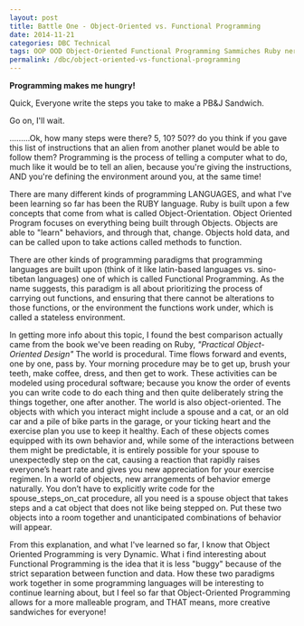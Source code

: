 ```yaml
---
layout: post
title: Battle One - Object-Oriented vs. Functional Programming
date: 2014-11-21
categories: DBC Technical
tags: OOP OOD Object-Oriented Functional Programming Sammiches Ruby nerdlife gititgurl #DBCConcepts
permalink: /dbc/object-oriented-vs-functional-programming
---
```


**Programming makes me hungry!**

Quick, Everyone write the steps you take to make a PB&J Sandwich.

Go on, I'll wait.
<!-- PICTURE HERE -->
.........Ok, how many steps were there? 5, 10? 50?? do you think if you gave this list of instructions that an alien from another planet would be able to follow them? Programming is the process of telling a computer what to do, much like it would be to tell an alien, because you're giving the instructions, AND you're defining the environment around you, at the same time!

There are many different kinds of programming LANGUAGES, and what I've been learning so far has been the RUBY language. Ruby is built upon a few concepts that come from what is called Object-Orientation. Object Oriented Program focuses on everything being built through Objects. Objects are able to "learn" behaviors, and through that, change. Objects hold data, and can be called upon to take actions called methods to function.

There are other kinds of programming paradigms that programming languages are built upon (think of it like latin-based languages vs. sino-tibetan languages) one of which is called Functional Programming. As the name suggests, this paradigm is all about prioritizing the process of carrying out functions, and ensuring that there cannot be alterations to those functions, or the environment the functions work under, which is called a stateless environment.

In getting more info about this topic, I found the best comparison actually came from the book we've been reading on Ruby, *"Practical Object-Oriented Design"* The world is procedural. Time flows forward and events, one by one, pass by. Your morning procedure may be to get up, brush your teeth, make coffee, dress, and then get to work. These activities can be modeled using procedural software; because you know the order of events you can write code to do each thing and then quite deliberately string the things together, one after another.
The world is also object-oriented. The objects with which you interact might include a spouse and a cat, or an old car and a pile of bike parts in the garage, or your ticking heart and the exercise plan you use to keep it healthy. Each of these objects comes equipped with its own behavior and, while some of the interactions between them might be predictable, it is entirely possible for your spouse to unexpectedly step on the cat, causing a reaction that rapidly raises everyone’s heart rate and gives you new appreciation for your exercise regimen.
In a world of objects, new arrangements of behavior emerge naturally. You don’t have to explicitly write code for the spouse_steps_on_cat procedure, all you need is a spouse object that takes steps and a cat object that does not like being stepped on. Put these two objects into a room together and unanticipated combinations of behavior will appear.

From this explanation, and what I've learned so far, I know that Object Oriented Programming is very Dynamic. What i find interesting about Functional Programming is the idea that it is less "buggy" because of the strict separation between function and data. How these two paradigms work together in some programming languages will be interesting to continue learning about, but I feel so far that Object-Oriented Programming allows for a more malleable program, and THAT means, more creative sandwiches for everyone!
